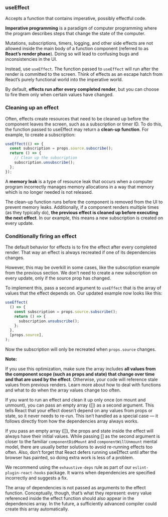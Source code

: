 ### useEffect

Accepts a function that contains imperative, possibly effectful code.

**Imperative programming** is a paradigm of computer programming where the program describes steps that change the state of the computer.

Mutations, subscriptions, timers, logging, and other side effects are not allowed inside the main body of a function component (referred to as **React’s render phase**). Doing so will lead to confusing bugs and inconsistencies in the UI.

Instead, use `useEffect`. The function passed to `useEffect` will run after the render is committed to the screen. Think of effects as an escape hatch from React’s purely functional world into the imperative world.

By default, **effects run after every completed render**, but you can choose to fire them only when certain values have changed.

### Cleaning up an effect

Often, effects create resources that need to be cleaned up before the component leaves the screen, such as a subscription or timer ID. To do this, the function passed to useEffect may return a **clean-up function**. For example, to create a subscription:

```js
useEffect(() => {
  const subscription = props.source.subscribe();
  return () => {
    // Clean up the subscription
    subscription.unsubscribe();
  };
});
```

A **memory leak** is a type of resource leak that occurs when a computer program incorrectly manages memory allocations in a way that memory which is no longer needed is not released. 

The clean-up function runs before the component is removed from the UI to prevent memory leaks. Additionally, if a component renders multiple times (as they typically do), **the previous effect is cleaned up before executing the next effect**. In our example, this means a new subscription is created on every update. 

### Conditionally firing an effect

The default behavior for effects is to fire the effect after every completed render. That way an effect is always recreated if one of its dependencies changes.

However, this may be overkill in some cases, like the subscription example from the previous section. We don’t need to create a new subscription on every update, only if the source prop has changed.

To implement this, pass a second argument to `useEffect` that is the array of values that the effect depends on. Our updated example now looks like this:

```js
useEffect(
  () => {
    const subscription = props.source.subscribe();
    return () => {
      subscription.unsubscribe();
    };
  },
  [props.source],
);
```

Now the subscription will only be recreated when `props.source` changes.

**Note:**

If you use this optimization, make sure the array includes **all values from the component scope (such as props and state) that change over time and that are used by the effect**. Otherwise, your code will reference stale values from previous renders. Learn more about how to deal with functions and what to do when the array values change too often.

If you want to run an effect and clean it up only once (on mount and unmount), you can pass an empty array ([]) as a second argument. This tells React that your effect doesn’t depend on any values from props or state, so it never needs to re-run. This isn’t handled as a special case — it follows directly from how the dependencies array always works.

If you pass an empty array ([]), the props and state inside the effect will always have their initial values. While passing [] as the second argument is closer to the familiar `componentDidMount` and `componentWillUnmount` mental model, there are usually better solutions to avoid re-running effects too often. Also, don’t forget that React defers running useEffect until after the browser has painted, so doing extra work is less of a problem.

We recommend using the `exhaustive-deps` rule as part of our `eslint-plugin-react-hooks` package. It warns when dependencies are specified incorrectly and suggests a fix.

The array of dependencies is not passed as arguments to the effect function. Conceptually, though, that’s what they represent: every value referenced inside the effect function should also appear in the dependencies array. In the future, a sufficiently advanced compiler could create this array automatically.
